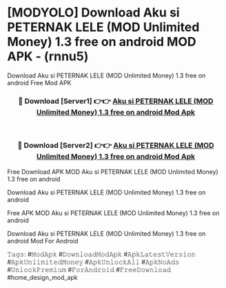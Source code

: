 # [MODYOLO] Download Aku si PETERNAK LELE (MOD Unlimited Money) 1.3 free on android MOD APK - (rnnu5)
Download Aku si PETERNAK LELE (MOD Unlimited Money) 1.3 free on android Free Mod APK

<div align="center">
<h3>🔴 Download [Server1] 👉👉 <a href="https://apk-comot.site?title=Aku_si_PETERNAK_LELE_(MOD_Unlimited_Money)_1.3_free_on_android">Aku si PETERNAK LELE (MOD Unlimited Money) 1.3 free on android Mod Apk</a></h3><br>

<h3>🔴 Download [Server2] 👉👉 <a href="https://apk-comot.site?title=Aku_si_PETERNAK_LELE_(MOD_Unlimited_Money)_1.3_free_on_android">Aku si PETERNAK LELE (MOD Unlimited Money) 1.3 free on android Mod Apk</a></h3>
</div>


Free Download APK MOD Aku si PETERNAK LELE (MOD Unlimited Money) 1.3 free on android

Download Aku si PETERNAK LELE (MOD Unlimited Money) 1.3 free on android 

Free APK MOD Aku si PETERNAK LELE (MOD Unlimited Money) 1.3 free on android 

Download Aku si PETERNAK LELE (MOD Unlimited Money) 1.3 free on android Mod For Android

𝚃𝚊𝚐𝚜: #𝙼𝚘𝚍𝙰𝚙𝚔 #𝙳𝚘𝚠𝚗𝚕𝚘𝚊𝚍𝙼𝚘𝚍𝙰𝚙𝚔 #𝙰𝚙𝚔𝙻𝚊𝚝𝚎𝚜𝚝𝚅𝚎𝚛𝚜𝚒𝚘𝚗 #𝙰𝚙𝚔𝚄𝚗𝚕𝚒𝚖𝚒𝚝𝚎𝚍𝙼𝚘𝚗𝚎𝚢 #𝙰𝚙𝚔𝚄𝚗𝚕𝚘𝚌𝚔𝙰𝚕𝚕 #𝙰𝚙𝚔𝙽𝚘𝙰𝚍𝚜 #𝚄𝚗𝚕𝚘𝚌𝚔𝙿𝚛𝚎𝚖𝚒𝚞𝚖 #𝙵𝚘𝚛𝙰𝚗𝚍𝚛𝚘𝚒𝚍 #𝙵𝚛𝚎𝚎𝙳𝚘𝚠𝚗𝚕𝚘𝚊𝚍 #home_design_mod_apk